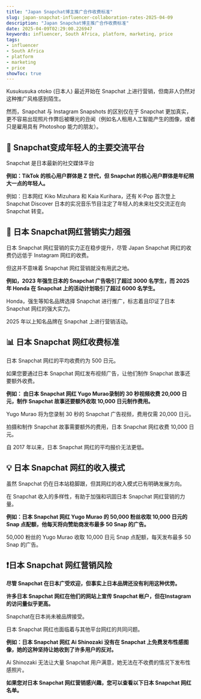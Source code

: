```yaml
---
title: "Japan Snapchat博主推广合作收费标准"
slug: japan-snapchat-influencer-collaboration-rates-2025-04-09
description: "Japan Snapchat博主推广合作收费标准"
date: 2025-04-09T02:29:00.226947
keywords: influencer, South Africa, platform, marketing, price
tags:
- influencer
- South Africa
- platform
- marketing
- price
showToc: true
---
```


Kusukusuka otoko (日本人) 最近开始在 Snapchat 上进行营销，但南非人仍然对这种推广风格感到陌生。

然而，Snapchat 与 Instagram Snapshots 的区别仅在于 Snapchat 更加真实，更不容易出现照片作弊后被曝光的丑闻（例如名人租用人工智能产生的图像，或者只是雇用具有 Photoshop 能力的朋友）。

## 📢 Snapchat变成年轻人的主要交流平台

Snapchat 是日本最新的社交媒体平台

**例如：TikTok 的核心用户群体是 Z 世代，但 Snapchat 的核心用户群体是年纪稍大一点的年轻人。**

例如：日本网红 Kiko Mizuhara 和 Kaia Kurihara，还有 K-Pop 首次登上 Snapchat Discover 日本的实况音乐节目注定了年轻人的未来社交交流正在向 Snapchat 转变。

## 📢 日本 Snapchat网红营销实力超强

日本 Snapchat 网红营销的实力正在稳步提升，尽管 Japan Snapchat 网红的收费仍远低于 Instagram 网红的收费。

但这并不意味着 Snapchat 网红营销就没有用武之地。

**例如，2023 年强生日本的 Snapchat 广告吸引了超过 3000 名学生，而 2025 年 Honda 在 Snapchat 上的活动计划吸引了超过 6000 名学生。**

Honda，强生等知名品牌选择 Snapchat 进行推广，标志着且印证了日本 Snapchat 网红的强大实力。

2025 年以上知名品牌在 Snapchat 上进行营销活动。

## 📊 日本 Snapchat 网红收费标准

日本 Snapchat 网红的平均收费约为 500 日元。

如果您要通过日本 Snapchat 网红发布视频广告，让他们制作 Snapchat 故事还要额外收费。

**例如： 由日本 Snapchat 网红 Yugo Murao录制的 30 秒视频收费 20,000 日元，制作 Snapchat 故事还要额外收取 10,000 日元制作费用。**

Yugo Murao 将为您录制 30 秒的 Snapchat 广告视频，费用仅需 20,000 日元。

拍摄和制作 Snapchat 故事需要额外的费用，日本 Snapchat 网红收费 10,000 日元。

自 2017 年以来，日本 Snapchat 网红的平均报价无法更低。

## 💡 日本 Snapchat 网红的收入模式

虽然 Snapchat 仍在日本站稳脚跟，但其网红的收入模式已有明确发展方向。

在 Snapchat 收入的多样性，有助于加强和巩固日本 Snapchat 网红营销的力量。

**例如：日本 Snapchat 网红 Yugo Murao 的 50,000 粉丝收取 10,000 日元的 Snap 点配额，他每天将向赞助商发布最多 50 Snap 的广告。**

50,000 粉丝的 Yugo Murao 收取 10,000 日元 Snap 点配额，每天发布最多 50 Snap 的广告。

## ❗日本 Snapchat 网红营销风险

**尽管 Snapchat 在日本广受欢迎，但事实上日本品牌还没有利用这种优势。**

**许多日本 Snapchat 网红在他们的网站上宣传 Snapchat 帐户，但在Instagram的访问量似乎更高。**

Snapchat在日本尚未被品牌接受。

日本 Snapchat 网红也面临着与其他平台网红的共同问题。

**例如：日本 Snapchat 网红 Ai Shinozaki 没有在 Snapchat 上免费发布性感图像，她的这种坚持让她收到了许多用户的反对。**

Ai Shinozaki 无法让大量 Snapchat 用户满意，她无法在不收费的情况下发布性感照片。

**如果您对日本 Snapchat 网红营销感兴趣，您可以查看以下日本 Snapchat 网红名单。**